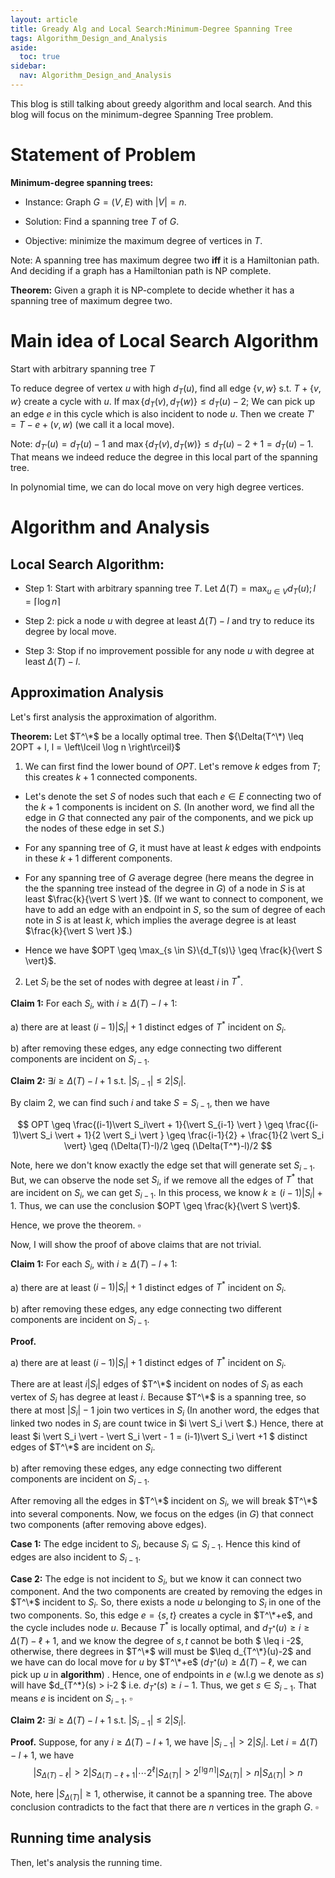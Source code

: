 ```yaml
---
layout: article
title: Gready Alg and Local Search:Minimum-Degree Spanning Tree
tags: Algorithm_Design_and_Analysis
aside:
  toc: true
sidebar:
  nav: Algorithm_Design_and_Analysis
---
```


This blog is still talking about greedy algorithm and local search. And this blog will focus on 
the minimum-degree Spanning Tree problem.

<!--more-->

# Statement of Problem

**Minimum-degree spanning trees:**

- Instance: Graph $G = (V, E)$ with $\vert V\vert = n$.

- Solution: Find a spanning tree $T$ of $G$.

- Objective: minimize the maximum degree of vertices in $T$.

Note: A spanning tree has maximum degree two **iff** it is a Hamiltonian path. And deciding if a graph has a Hamiltonian path is NP complete.

**Theorem:** Given a graph it is NP-complete to decide whether it has a spanning tree of maximum degree two.



# Main idea of Local Search Algorithm

Start with arbitrary spanning tree $T$

To reduce degree of vertex $u$ with high ${d_T(u)}$, find all edge ${\{v, w\}}$ s.t. ${T + \{v, w\}}$ create a cycle with $u$. If $\max\{d_T(v), d_T(w)\} \leq d_T(u) - 2$; We can pick up an edge $e$ in this cycle which is also incident to node ${u}$. Then we create $T' = T - e + (v, w)$ (we call it a local move).

Note: $d_{T'}(u) = d_T(u) - 1$ and $\max\{d_T(v), d_T(w)\} \leq d_T(u) - 2 + 1 = d_T(u) - 1$. That means we indeed reduce the degree in this local part of the spanning tree.

In polynomial time, we can do local move on very high degree vertices.



# Algorithm and Analysis

## Local Search Algorithm:

- Step 1: Start with arbitrary spanning tree $T$. Let ${\Delta(T) = \max_{u \in V} d_T(u); l = \left\lceil \log n \right\rceil}$

- Step 2: pick a node $u$ with degree at least $\Delta(T) - l$ and try to reduce its degree by local move.

- Step 3: Stop if no improvement possible for any node $u$ with degree at least $\Delta(T) - l$.

## Approximation Analysis

Let's first analysis the approximation of algorithm. 

**Theorem:** Let $T^\*$ be a locally optimal tree. Then ${\Delta(T^\*) \leq 2OPT + l, l = \left\lceil \log n \right\rceil}$

1. We can first find the lower bound of $OPT$. Let's remove $k$ edges from $T$; this creates $k + 1$ connected components.

  - Let's denote the set $S$ of nodes such that each $e \in E$ connecting two of the $k + 1$ components is incident on $S$. (In another word, we find all the edge in $G$ that connected any pair of the components, and we pick up the nodes of these edge in set $S$.)

  - For any spanning tree of $G$, it must have at least $k$ edges with endpoints in these $k+1$ different components.

  - For any spanning tree of $G$ average degree (here means the degree in the the spanning tree instead of the degree in $G$) of a node in $S$ is at least $\frac{k}{\vert S \vert }$. (If we want to connect to component, we have to add an edge with an endpoint in $S$, so the sum of degree of each note in $S$ is at least $k$, which implies the average degree is at least $\frac{k}{\vert S \vert }$.)

  - Hence we have $OPT \geq \max_{s \in S}\{d_T(s)\} \geq \frac{k}{\vert S \vert}$.

2. Let $S_i$ be the set of nodes with degree at least $i$ in $T^*$.

**Claim 1:** For each $S_i$, with $i \geq \Delta(T) - l + 1$:

  a) there are at least $(i - 1)\vert S_i \vert + 1$ distinct edges of $T^*$ incident on $S_i$.

  b) after removing these edges, any edge connecting two different components are incident on $S_{i-1}$.

**Claim 2:** $\exists i \geq \Delta(T) - l + 1$ s.t. $\vert S_{i-1} \vert \leq 2\vert S_i \vert$.



By claim 2, we can find such $i$ and take $S = S_{i-1}$, then we have 

$$
OPT \geq  \frac{(i-1)\vert S_i\vert + 1}{\vert S_{i-1} \vert } \geq \frac{(i-1)\vert S_i \vert + 1}{2 \vert S_i \vert } \geq \frac{i-1}{2} + \frac{1}{2 \vert S_i \vert} \geq (\Delta(T)-l)/2 \geq (\Delta(T^*)-l)/2
$$

Note, here we don't know exactly the edge set that will generate set $S_{i-1}$. But, we can observe the node set $S_{i}$, if we remove all the edges of $T^*$ that are incident on $S_i$, we can get $S_{i-1}$. In this process, we know $k \geq (i - 1) \vert S_i \vert + 1$. Thus, we can use the conclusion $OPT \geq \frac{k}{\vert S \vert}$.

Hence, we prove the theorem. $\square$



Now, I will show the proof of above claims that are not trivial. 



**Claim 1:** For each $S_i$, with $i \geq \Delta(T) - l + 1$:

  a) there are at least $(i - 1)\vert S_i\vert + 1$ distinct edges of $T^*$ incident on $S_i$.

  b) after removing these edges,  any edge connecting two different components are incident on $S_{i-1}$.



**Proof.** 

a) there are at least $(i - 1)\vert S_i\vert + 1$ distinct edges of $T^*$ incident on $S_i$.

There are at least $i\vert S_i \vert$ edges of $T^\*$ incident on nodes of $S_i$ as each vertex of $S_i$ has degree at least $i$. Because $T^\*$ is a spanning tree, so there at most $\vert S_i \vert - 1$ join two vertices in $S_i$ (In another word, the edges that linked two nodes in $S_i$ are count twice in $i \vert S_i \vert $.) Hence, there at least $i \vert S_i \vert - \vert S_i \vert - 1 = (i-1)\vert S_i \vert +1 $ distinct edges of $T^\*$ are incident on $S_i$.



b) after removing these edges, any edge connecting two different components are incident on $S_{i-1}$.

After removing all the edges in $T^\*$ incident on $S_i$, we will break $T^\*$ into several components. Now, we focus on the edges (in $G$) that connect two components (after removing above edges). 

**Case 1:** The edge incident to $S_i$, because $S_i \subseteq S_{i-1}$. Hence this kind of edges are also incident to $S_{i-1}$. 

**Case 2:** The edge is not incident to $S_i$, but we know it can connect two component. And the two components are created by removing the edges in $T^\*$ incident to $S_i$. So, there exists a node $u$ belonging to $S_i$ in one of the two components. So, this edge $e=\{s,t\}$ creates a cycle in $T^\*+e$, and the cycle includes node $u$. Because $T^*$ is locally optimal, and $d_{T^*}(u) \geq i \geq \Delta(T) - \ell + 1$, and we know the degree of $s,t$ cannot be both $ \leq i -2$, otherwise, there degrees in $T^\*$ will must be $\leq d_{T^\*}(u)-2$ and we have can do local move for $u$ by $T^\*+e$  ($d_{T^*}(u) \geq \Delta(T) - \ell$, we can pick up $u$ in **algorithm**) . Hence, one of endpoints in $e$ (w.l.g we denote as $s$) will have $d_{T^\*}(s) > i-2 $ i.e. $d_{T^*}(s) \geq i- 1$. Thus, we get $s \in S_{i-1}$. That means $e$ is incident on $S_{i-1}$. $\square$



**Claim 2:** $\exists i \geq \Delta(T) - l + 1$ s.t. $\vert S_{i-1} \vert \leq 2\vert S_i \vert$.



**Proof.** Suppose, for any $i\geq \Delta(T) - l + 1$, we have $\vert S_{i-1} \vert > 2\vert S_i \vert$. Let $i = \Delta(T) - l + 1$, we have
$$
\vert S_{\Delta(T) -\ell} \vert > 2 \vert S_{\Delta(T) -\ell+1} \vert \cdots 2^\ell \vert S_{\Delta(T)} \vert > 2^{\lceil \lg n \rceil} \vert S_{\Delta(T)} \vert > n \vert S_{\Delta(T)} \vert > n
$$

Note, here $\vert S_{\Delta(T)}\vert \geq 1$, otherwise, it cannot be a spanning tree. The above conclusion contradicts to the fact that there are $n$ vertices in the graph $G$. $\square$



## Running time analysis


Then, let's analysis the running time. 



